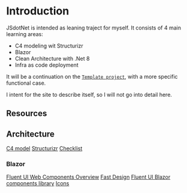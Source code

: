 # Introduction
JSdotNet is intended as leaning traject for myself. It consists of 4 main learning areas:
- C4 modeling wit Structurizr
- Blazor
- Clean Architecture with .Net 8
- Infra as code deployment

It will be a continuation on the [`Template project`](https://github.com/JSdotNet/Template), with a more specific functional case.

I intent for the site to describe itself, so I will not go into detail here.





## Resources

## Architecture
[C4 model](https://c4model.com/)
[Structurizr](https://structurizr.com/)
[Checklist](https://c4model.com/review/)


### Blazor
[Fluent UI Web Components Overview](https://learn.microsoft.com/en-us/fluent-ui/web-components/)
[Fast Design](https://www.fast.design/)
[Fluent UI Blazor components library](https://fluentui-blazor.net/)
[Icons](https://www.fluentui-blazor.net/Icon#explorer)